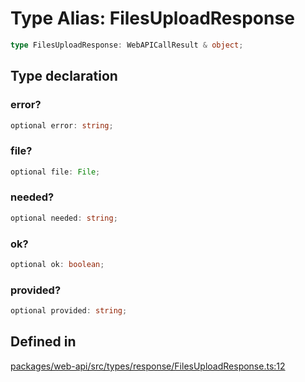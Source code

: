 # Type Alias: FilesUploadResponse

```ts
type FilesUploadResponse: WebAPICallResult & object;
```

## Type declaration

### error?

```ts
optional error: string;
```

### file?

```ts
optional file: File;
```

### needed?

```ts
optional needed: string;
```

### ok?

```ts
optional ok: boolean;
```

### provided?

```ts
optional provided: string;
```

## Defined in

[packages/web-api/src/types/response/FilesUploadResponse.ts:12](https://github.com/slackapi/node-slack-sdk/blob/main/packages/web-api/src/types/response/FilesUploadResponse.ts#L12)
